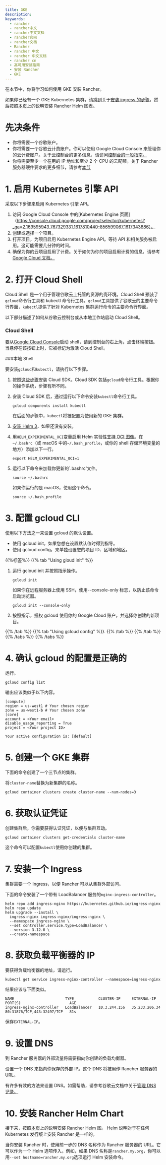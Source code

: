 ```yaml
---
title: GKE
description:
keywords:
  - rancher
  - rancher中文
  - rancher中文文档
  - rancher官网
  - rancher文档
  - Rancher
  - rancher 中文
  - rancher 中文文档
  - rancher cn
  - 高可用安装指南
  - 安装 Rancher
  - GKE
---
```


在本节中，你将学习如何使用 GKE 安装 Rancher。

如果你已经有一个 GKE Kubernetes 集群，请跳到关于[安装 ingress 的步骤](#7-install-an-ingress)，然后按照[本页](/docs/rancher2.5/installation/install-rancher-on-k8s/_index)上的说明安装 Rancher Helm 图表。

# 先决条件

- 你将需要一个谷歌账户。
- 你将需要一个谷歌云计费账户。你可以使用 Google Cloud Console 来管理你的云计费账户。关于云控制台的更多信息，请访问[控制台的一般指南。](https://support.google.com/cloud/answer/3465889?hl=en&ref_topic=3340599)
- 你将需要至少一个在用的 IP 地址和至少 2 个 CPU 的云配额。关于 Rancher 服务器硬件要求的更多细节，请参考[本节](/docs/rancher2.5/installation/requirements/_index)

# 1. 启用 Kubernetes 引擎 API

采取以下步骤来启用 Kubernetes 引擎 API。

1. 访问 Google Cloud Console 中的[Kubernetes Engine 页面]（https://console.cloud.google.com/projectselector/kubernetes?_ga=2.169595943.767329331.1617810440-856599067.1617343886）。
1. 创建或选择一个项目。
1. 打开项目，为项目启用 Kubernetes Engine API。等待 API 和相关服务被启用。这可能需要几分钟的时间。
1. 确保为你的云项目启用了计费。关于如何为你的项目启用计费的信息，请参考[Google Cloud 文档。](https://cloud.google.com/billing/docs/how-to/modify-project#enable_billing_for_a_project)

# 2. 打开 Cloud Shell

Cloud Shell 是一个用于管理谷歌云上托管的资源的壳环境。Cloud Shell 预装了`gcloud`命令行工具和 kubectl 命令行工具。`gcloud`工具提供了谷歌云的主要命令行界面，`kubectl`提供了针对 Kubernetes 集群运行命令的主要命令行界面。

以下部分描述了如何从谷歌云控制台或从本地工作站启动 Cloud Shell。

### Cloud Shell

要从[Google Cloud Console](https://console.cloud.google.com)启动 shell，请到控制台的右上角，点击终端按钮。当悬停在该按钮上时，它被标记为激活 Cloud Shell。

###本地 Shell

要安装`gcloud`和`kubectl`，请执行以下步骤。

1. 按照[这些步骤](https://cloud.google.com/sdk/docs/install)安装 Cloud SDK。Cloud SDK 包括`gcloud`命令行工具。根据你的操作系统，步骤有所不同。
1. 安装 Cloud SDK 后，通过运行以下命令安装`kubectl`命令行工具。

   ```
   gcloud components install kubectl
   ```

   在后面的步骤中，`kubectl`将被配置为使用新的 GKE 集群。

1. [安装 Helm 3](https://helm.sh/docs/intro/install/)，如果还没有安装。
1. 用`HELM_EXPERIMENTAL_OCI`变量启用 Helm 实验性[支持 OCI 图像](https://github.com/helm/community/blob/master/hips/hip-0006.md)。在`~/.bashrc`（或 macOS 中的`~/.bash_profile`，或你的 shell 存储环境变量的地方）添加以下一行。

   ```
   export HELM_EXPERIMENTAL_OCI=1
   ```

1. 运行以下命令来加载你更新的`.bashrc'文件。

   ```
   source ~/.bashrc
   ```

   如果你运行的是 macOS，使用这个命令。

   ```
   source ~/.bash_profile
   ```

# 3. 配置 gcloud CLI

使用以下方法之一来设置 gcloud 的默认设置。

- 使用 gcloud init，如果您想在设置默认值时得到指导。
- 使用 gcloud config，来单独设置您的项目 ID、区域和地区。

{{%标签%}}
{{% tab "Using gloud init" %}}

1. 运行 gcloud init 并按照指示操作。

   ```
   gcloud init
   ```

   如果你在远程服务器上使用 SSH，使用--console-only 标志，以防止该命令启动浏览器。

   ```
   gcloud init --console-only
   ```

2. 按照指示，授权 gcloud 使用你的 Google Cloud 账户，并选择你创建的新项目。

{{% /tab %}}
{{% tab "Using gcloud config" %}}.
{{% /tab %}} {{% /tab %}}
{{% /tabs %}} {{% /tabs %}}

# 4. 确认 gcloud 的配置是正确的

运行。

```
gcloud config list
```

输出应该类似于以下内容。

```
[compute]
region = us-west1 # Your chosen region
zone = us-west1-b # Your chosen zone
[core]
account = <Your email>
disable_usage_reporting = True
project = <Your project ID>

Your active configuration is: [default]
```

# 5. 创建一个 GKE 集群

下面的命令创建了一个三节点的集群。

将`cluster-name`替换为新集群的名称。

```
gcloud container clusters create cluster-name --num-nodes=3
```

# 6. 获取认证凭证

创建集群后，你需要获得认证凭证，以便与集群互动。

```
gcloud container clusters get-credentials cluster-name
```

这个命令可以配置`kubectl`使用你创建的集群。

# 7. 安装一个 Ingress

集群需要一个 Ingress，以便 Rancher 可以从集群外部访问。

下面的命令安装了一个带有 LoadBalancer 服务的`nginx-ingress-controller`。

```
helm repo add ingress-nginx https://kubernetes.github.io/ingress-nginx
helm repo update
helm upgrade --install \
  ingress-nginx ingress-nginx/ingress-nginx \
  --namespace ingress-nginx \
  --set controller.service.type=LoadBalancer \
  --version 3.12.0 \
  --create-namespace
```

# 8. 获取负载平衡器的 IP

要获得负载均衡器的地址，请运行。

```
kubectl get service ingress-nginx-controller --namespace=ingress-nginx
```

结果应该与下面类似。

```
NAME                       TYPE           CLUSTER-IP     EXTERNAL-IP     PORT(S)                      AGE
ingress-nginx-controller   LoadBalancer   10.3.244.156   35.233.206.34   80:31876/TCP,443:32497/TCP   81s
```

保存`EXTERNAL-IP`。

# 9. 设置 DNS

到 Rancher 服务器的外部流量将需要指向你创建的负载均衡器。

设置一个 DNS 来指向你保存的外部 IP。这个 DNS 将被用作 Rancher 服务器的 URL。

有许多有效的方法来设置 DNS。如需帮助，请参考谷歌云文档中关于[管理 DNS 记录。](https://cloud.google.com/dns/docs/records)

# 10. 安装 Rancher Helm Chart

接下来，按照[本页](/docs/rancher2.5/installation/install-rancher-on-k8s/_index)上的说明安装 Rancher Helm 图。 Helm 说明对于在任何 Kubernetes 发行版上安装 Rancher 是一样的。

当你安装 Rancher 时，使用前一步的 DNS 名称作为 Rancher 服务器的 URL。它可以作为一个 Helm 选项传入。例如，如果 DNS 名称是`rancher.my.org`，你可以用`--set hostname=rancher.my.org`选项运行 Helm 安装命令。
